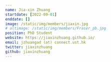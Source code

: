```yaml
---
name: Jia-xin Zhuang
startdate: [2022-09-01]
enddate: []
image: /static/img/members/jiaxin.jpg
# altimage: /static/img/members/Fraser_pb.jpg
position: PhD Student
website: https://jiaxinzhuang.github.io/
email: jzhuangad (at) connect.ust.hk
twitter: jiaxinzhuang
github: jiaxinzhuang
---
```

